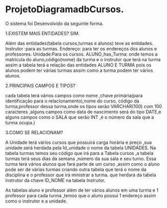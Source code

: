 # ProjetoDiagramadbCursos.

O sistema foi Desenvolvido da seguinte forma.

1.EXISTEM MAIS ENTIDADES?
SIM.

Além das entidades(tabela cursos,turmas e alunos)
teve as entidades.
Instrutor :para as turmas.
Endereço: para ter os endereços dos alunos e professores.
Unidade:Para os cursos.
ALUNO_has_Turma: onde temos a matricula do aluno,código(nome) da turma
e o instrutor que terá na turma assim a tabela terá a relação das entidades ALUNO E TURMA 
pois os alunos podem ter várias turmas assim como a turma podem ter vários alunos.

2.PRINCIPAIS CAMPOS E TIPOS?

cada tabela terá vários campos como nome ,chave primária(para identificação para o relacionamento),nome do curso,
código da turma,professor dessa turma,onde os tipos serão VARCHAR(100) com 100 caracteres ,alguns campos como
data de nascimento será do tipo DATE,e alguns campos como o SALA que serão INT ,é o número da sala que a turma ocupa.)

3.COMO SE RELACIONAM?

A Unidade terá vários cursos que possuirá carga horária e preço ,sua unidade será herdada pela Id_unidade o nome da tabela UNIDADES.
Na tabela turmas temos seu código que irá para a Tabela cursos ,a tabela turmas terá seus dias da semana ,número da sua sala e seu turno.
Essa turma terá vários alunos que fará parte de um curso ,assim como o aluno pode ser de várias turmas
criando outra tabela que terá o nome da disciplina e o professor que irá ministrar a turma.
que herdará da tabela instrutor da chave ID_NOME na tabela Instrutor.

As tabelas aluno e professor além de ter vários alunos em uma turma e 1 professor para cada turma ,temos que o aluno possui 1 endereço assim como o instrutor e a unidade.
